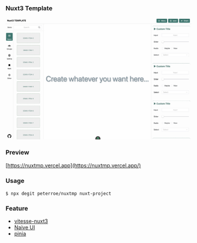 ### Nuxt3 Template

<img src="./demo.png" border />

### Preview

[https://nuxtmp.vercel.app](https://nuxtmp.vercel.app/)

### Usage

```shell
$ npx degit peterroe/nuxtmp nuxt-project
```

### Feature

* [vitesse-nuxt3](https://github.com/antfu/vitesse-nuxt3)
* [Naive UI](https://www.naiveui.com/en-US/)
* [pinia](https://pinia.vuejs.org/)
